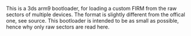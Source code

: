 This is a 3ds arm9 bootloader, for loading a custom FIRM from the raw sectors of multiple devices. The format is slightly different from the offical one, see source. This bootloader is intended to be as small as possible, hence why only raw sectors are read here.  

